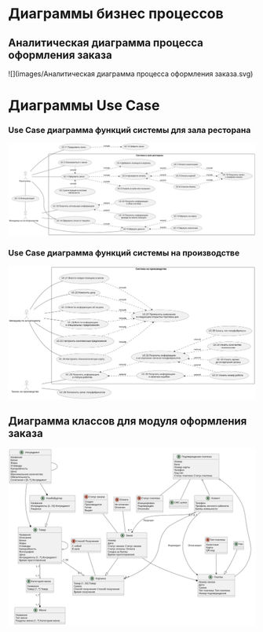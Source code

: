 # Диаграммы бизнес процессов

## Аналитическая диаграмма процесса оформления заказа

![](images/Аналитическая диаграмма процесса оформления заказа.svg)

# Диаграммы Use Case

### Use Case диаграмма функций системы для зала ресторана

![file](diagrams/out/resto_hall_usecase.svg)

### Use Case диаграмма функций системы на производстве

![file](diagrams/out/resto_kitchen_usecase.svg)

## Диаграмма классов для модуля оформления заказа

![file](diagrams/out/class_diagram.svg)



